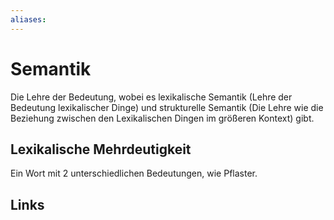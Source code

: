 ```yaml
---
aliases: 
---
```

# Semantik 
Die Lehre der Bedeutung, wobei es lexikalische Semantik (Lehre der Bedeutung lexikalischer Dinge) und strukturelle Semantik (Die Lehre wie die Beziehung zwischen den Lexikalischen Dingen im größeren Kontext) gibt.

## Lexikalische Mehrdeutigkeit
Ein Wort mit 2 unterschiedlichen Bedeutungen, wie Pflaster.
## Links